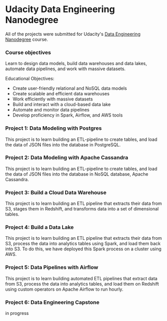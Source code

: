 # Udacity Data Engineering Nanodegree

All of the projects were submitted for Udacity's [Data Engineering Nanodegree](https://www.udacity.com/course/data-engineer-nanodegree--nd027) course.

### Course objectives
Learn to design data models, build data warehouses and data lakes, automate data pipelines, and work with
massive datasets.

Educational Objectives:
- Create user-friendly relational and NoSQL data models
- Create scalable and efficient data warehouses
- Work efficiently with massive datasets
- Build and interact with a cloud-based data lake
- Automate and monitor data pipelines
- Develop proficiency in Spark, Airflow, and AWS tools

### Project 1:  Data Modeling with Postgres
This project is to learn building an ETL-pipeline to create tables, and load the data of JSON files into the database in PostgreSQL.

### Project 2: Data Modeling with Apache Cassandra
This project is to learn building an ETL-pipeline to create tables, and load the data of JSON files into the database in NoSQL database, Apache Cassandra.

### Project 3: Build a Cloud Data Warehouse
This project is to learn building an ETL pipeline that extracts their data from S3, stages them in Redshift, and transforms data into a set of dimensional tables.

### Project 4: Build a Data Lake
This project is to learn building an ETL pipeline that extracts their data from S3, process the data into analytics tables using Spark, and load them back into S3. To do this, we have deployed this Spark process on a cluster using AWS.

### Project 5: Data Pipelines with Airflow
This project is to learn building automated ETL pipelines that extract data from S3, process the data into analytics tables, and load them on Redshift using custom operators on Apache Airflow to run hourly.

### Project 6: Data Engineering Capstone
in progress
